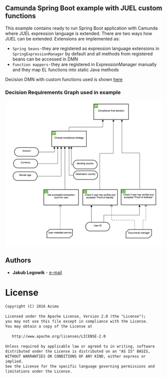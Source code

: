 ## Camunda Spring Boot example with JUEL custom functions
This example contains ready to run Spring Boot application with Camunda where JUEL expression language is extended.
There are two ways how JUEL can be extended. Extensions are implemented as:

* `Spring beans` - they are registered as expression language extensions in `SpringExpressionManager` by default and all methods from registered beans can be accessed in DMN
* `Function mappers` - they are registered in ExpressionManager manually and they map EL functions into static Java methods

Decision DMN with custom functions used is shown [here](https://github.com/AzimoLabs/extend-camunda-dmn-juel-with-java-functions/blob/master/src/main/resources/dmn/compliance.dmn)

### Decision Requirements Graph used in example
![Alt text](picture/compliance_decision_drd.png?raw=true "Architecture")

## Authors
* **Jakub Legowik** - [e-mail](kuba.legowik@gmail.com)

# License

    Copyright (C) 2016 Azimo

    Licensed under the Apache License, Version 2.0 (the "License");
    you may not use this file except in compliance with the License.
    You may obtain a copy of the License at

       http://www.apache.org/licenses/LICENSE-2.0

    Unless required by applicable law or agreed to in writing, software
    distributed under the License is distributed on an "AS IS" BASIS,
    WITHOUT WARRANTIES OR CONDITIONS OF ANY KIND, either express or implied.
    See the License for the specific language governing permissions and
    limitations under the License.
